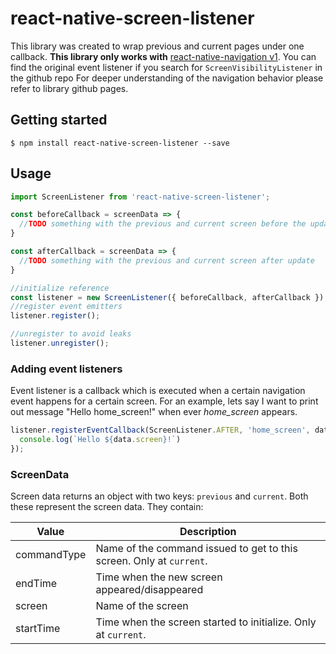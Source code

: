 
# react-native-screen-listener

This library was created to wrap previous and current pages under one callback.
**This library only works with** [react-native-navigation v1](https://github.com/wix/react-native-navigation).
You can find the original event listener if you search for `ScreenVisibilityListener` in the github repo
For deeper understanding of the navigation behavior please refer to library github pages.

## Getting started

`$ npm install react-native-screen-listener --save`

## Usage
```javascript
import ScreenListener from 'react-native-screen-listener';

const beforeCallback = screenData => {
  //TODO something with the previous and current screen before the update
}

const afterCallback = screenData => {
  //TODO something with the previous and current screen after update
}

//initialize reference
const listener = new ScreenListener({ beforeCallback, afterCallback });
//register event emitters
listener.register();

//unregister to avoid leaks
listener.unregister();
```

### Adding event listeners
Event listener is a callback which is executed when a certain navigation event happens for a certain screen.
For an example, lets say I want to print out message "Hello home_screen!" when ever *home_screen* appears.

```javascript
listener.registerEventCallback(ScreenListener.AFTER, 'home_screen', data => {
  console.log(`Hello ${data.screen}!`)
});
```

### ScreenData

Screen data returns an object with two keys: `previous` and `current`. Both these represent the screen data. 
They contain:

| Value | Description |
| --- | --- |
| commandType | Name of the command issued to get to this screen. Only at `current`. |
| endTime | Time when the new screen appeared/disappeared |
| screen | Name of the screen |
| startTime | Time when the screen started to initialize. Only at `current`. |
